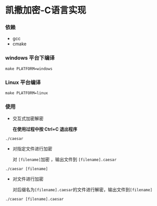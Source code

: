 # 凯撒加密-C语言实现

### 依赖

+ gcc
+ cmake

### windows 平台下编译

```shell
make PLATFORM=windows
```

### Linux 平台编译

```shell
make PLATFORM=linux
```

### 使用

+ 交互式加密解密
  
  **在使用过程中按 Ctrl+C 退出程序**

```shell
./caesar
```

+ 对指定文件进行加密
  
  对 `[filename]`加密 ，输出文件到 `[filename].caesar`

```shell
./caesar [filename]
```

+ 对文件进行加密
  
  对后缀名为`[filename].caesar`的文件进行解密，输出文件到`[filename]`

```shell
./caesar [filename].caesar
```

